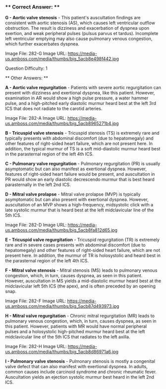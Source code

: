 ### ** Correct Answer: **

**G - Aortic valve stenosis** - This patient's auscultation findings are consistent with aortic stenosis (AS), which causes left ventricular outflow obstruction. The result is dizziness and exacerbation of dyspnea upon exertion, and weak peripheral pulses (pulsus parvus et tardus). Incomplete left ventricular emptying may also cause pulmonary venous congestion, which further exacerbates dyspnea.

Image File: 282-G
Image URL: https://media-us.amboss.com/media/thumbs/big_5acb8e498f442.jpg

Question Difficulty: 1

** Other Answers: **

**A - Aortic valve regurgitation** - Patients with severe aortic regurgitation can present with dizziness and exertional dyspnea, like this patient. However, examination in AR would show a high pulse pressure, a water hammer pulse, and a high-pitched early diastolic murmur heard best at the left 3rd ICS that does not radiate to the carotid arteries.

Image File: 282-A
Image URL: https://media-us.amboss.com/media/thumbs/big_5acb8965271b4.jpg

**B - Tricuspid valve stenosis** - Tricuspid stenosis (TS) is extremely rare and typically presents with abdominal discomfort (due to hepatomegaly) and other features of right-sided heart failure, which are not present here. In addition, the typical murmur of TS is a soft mid-diastolic murmur heard best in the parasternal region of the left 4th ICS.

**C - Pulmonary valve regurgitation** - Pulmonary regurgitation (PR) is usually asymptomatic but can also manifest as exertional dyspnea. However, features of right-sided heart failure would be present, and auscultation in PR would show an early diastolic decrescendo murmur that is best heard parasternally in the left 2nd ICS.

**D - Mitral valve prolapse** - Mitral valve prolapse (MVP) is typically asymptomatic but can also present with exertional dyspnea. However, auscultation of an MVP shows a high-frequency, midsystolic click with a late systolic murmur that is heard best at the left midclavicular line of the 5th ICS.

Image File: 282-D
Image URL: https://media-us.amboss.com/media/thumbs/big_5acb8fa812d65.jpg

**E - Tricuspid valve regurgitation** - Tricuspid regurgitation (TR) is extremely rare and in severe cases presents with abdominal discomfort (due to hepatomegaly) and other features of right-sided heart failure, which are not present here. In addition, the murmur of TR is holosystolic and heard best in the parasternal region of the left 4th ICS.

**F - Mitral valve stenosis** - Mitral stenosis (MS) leads to pulmonary venous congestion, which, in turn, causes dyspnea, as seen in this patient. However, auscultation in MS yields a mid-diastolic murmur heard best at the midclavicular left 5th ICS (the apex), and is often preceded by an opening snap.

Image File: 282-F
Image URL: https://media-us.amboss.com/media/thumbs/big_5acb87d493973.jpg

**H - Mitral valve regurgitation** - Chronic mitral regurgitation (MR) leads to pulmonary venous congestion, which, in turn, causes dyspnea, as seen in this patient. However, patients with MR would have normal peripheral pulses and a holosystolic high-pitched murmur heard best at the left midclavicular line of the 5th ICS that radiates to the left axilla.

Image File: 282-H
Image URL: https://media-us.amboss.com/media/thumbs/big_5acb8d86971a6.jpg

**I - Pulmonary valve stenosis** - Pulmonary stenosis is mostly a congenital valve defect that can also manifest with exertional dyspnea. In adults, common causes include carcinoid syndrome and chronic rheumatic fever. Auscultation yields an ejection systolic murmur best heard in the left 2nd ICS.

